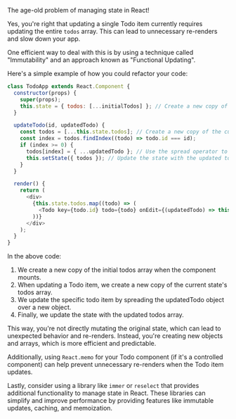 The age-old problem of managing state in React!

Yes, you're right that updating a single Todo item currently requires updating the entire `todos` array. This can lead to unnecessary re-renders and slow down your app.

One efficient way to deal with this is by using a technique called "Immutability" and an approach known as "Functional Updating".

Here's a simple example of how you could refactor your code:

```js
class TodoApp extends React.Component {
  constructor(props) {
    super(props);
    this.state = { todos: [...initialTodos] }; // Create a new copy of the initial todos array when the component mounts.
  }

  updateTodo(id, updatedTodo) {
    const todos = [...this.state.todos]; // Create a new copy of the current state's todos array.
    const index = todos.findIndex((todo) => todo.id === id);
    if (index >= 0) {
      todos[index] = { ...updatedTodo }; // Use the spread operator to create a new object and update the specific todo item.
      this.setState({ todos }); // Update the state with the updated todos array.
    }
  }

  render() {
    return (
      <div>
        {this.state.todos.map((todo) => (
          <Todo key={todo.id} todo={todo} onEdit={(updatedTodo) => this.updateTodo(todo.id, updatedTodo)} />
        ))}
      </div>
    );
  }
}
```

In the above code:

1. We create a new copy of the initial todos array when the component mounts.
2. When updating a Todo item, we create a new copy of the current state's todos array.
3. We update the specific todo item by spreading the updatedTodo object over a new object.
4. Finally, we update the state with the updated todos array.

This way, you're not directly mutating the original state, which can lead to unexpected behavior and re-renders. Instead, you're creating new objects and arrays, which is
more efficient and predictable.

Additionally, using `React.memo` for your Todo component (if it's a controlled component) can help prevent unnecessary re-renders when the Todo item updates.

Lastly, consider using a library like `immer` or `reselect` that provides additional functionality to manage state in React. These libraries can simplify and improve 
performance by providing features like immutable updates, caching, and memoization.